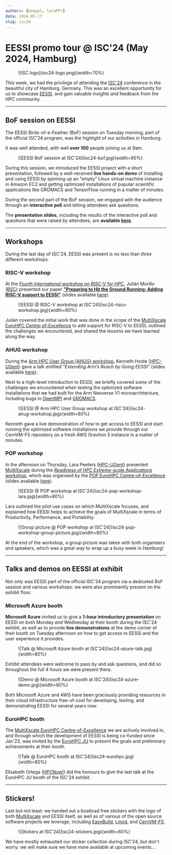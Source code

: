 ```yaml
---
authors: [boegel, laraPPr]
date: 2024-05-17
slug: isc24
---
```


# EESSI promo tour @ ISC'24 (May 2024, Hamburg)

<figure markdown="span">
![ISC logo](isc24-logo.png){width=70%}
</figure>

This week, we had the privilege of attending the [ISC'24](https://www.isc-hpc.com) conference in the beautiful city of Hamburg, Germany.
This was an excellent opportunity for us to showcase [EESSI](https://eessi.io), and gain valuable insights and feedback from the HPC community.

---

## BoF session on EESSI

The EESSI Birds-of-a-Feather (BoF) session on Tuesday morning, part of the official ISC'24 program, was the highlight of our activities in Hamburg.

It was well attended, with well **over 100** people joining us at 9am.

<figure markdown="span">
![EESSI BoF session at ISC'24](isc24-bof.jpg){width=90%}
</figure>

During this session, we introduced the EESSI project with a short presentation, followed by a well-received **live hands-on demo** of installing and using EESSI by spinning up an "empty"
Linux virtual machine instance in Amazon EC2 and getting optimized installations of popular scientific applications like GROMACS and TensorFlow running in a matter of minutes.

During the second part of the BoF session, we engaged with the audience
through an **interactive poll** and letting attendees ask questions.

The **presentation slides**, including the results of the interactive poll and questions that were raised by attendees, are **available [here](https://raw.githubusercontent.com/EESSI/meetings/main/other/isc24/EESSI-ISC24-BoF-with-poll-results-20240514.pdf)**.

---

## Workshops

During the last day of ISC'24, EESSI was present is no less than *three* different
workshops.

### RISC-V workshop

At the [*Fourth International workshop on RISC-V for HPC*](https://riscv.epcc.ed.ac.uk/community/isc24-workshop),
Julián Morillo ([BSC](https://www.bsc.es)) presented our paper
[**"Preparing to Hit the Ground Running: Adding RISC-V support to
EESSI"**](https://riscv.epcc.ed.ac.uk/community/isc24-workshop/#preparing-to-hit-the-ground-running-adding-risc-v-support-to-eessi)
(slides available [here](https://raw.githubusercontent.com/EESSI/meetings/main/other/isc24/EESSI-ISC24-RISC-V-workshop-20240517.pdf)).

<figure markdown="span">
![EESSI @ RISC-V workshop at ISC'24](isc24-riscv-workshop.jpg){width=80%}
</figure>

Julián covered the initial work that was done in the scope of the [MultiXscale EuroHPC Centre-of-Excellence](https://www.multixscale.eu) to add support for RISC-V to EESSI, outlined the challenges we encountered, and shared the lessons we have learned along the way.

### AHUG workshop

During the [Arm HPC User Group (AHUG) workshop](https://arm-hpc-user-group.github.io/isc24-ahug-workshop), Kenneth Hoste
([HPC-UGent](https://www.ugent.be/hpc/en)) gave a
talk entitled *"Extending Arm’s Reach by Going EESSI"* (slides available [here](https://raw.githubusercontent.com/EESSI/meetings/main/other/isc24/EESSI-ISC24-AHUG-workshop-20240517.pdf)).

Next to a high-level introduction to EESSI, we briefly covered some
of the challenges we encountered when testing the optimized software installations
that we had built for the Arm Neoverse V1 microarchitecture, including
bugs in [OpenMPI](https://gitlab.com/eessi/support/-/issues/41) and [GROMACS](https://gitlab.com/gromacs/gromacs/-/issues/5057).

<figure markdown="span">
![EESSI @ Arm HPC User Group workshop at ISC'24](isc24-ahug-workshop.jpg){width=80%}
</figure>

Kenneth gave a live demonstration of how to get access to EESSI and start running
the optimized software installations we provide through our CernVM-FS repository
on a fresh AWS Graviton 3 instance in a matter of minutes.

### POP workshop

In the afternoon on Thursday, Lara Peeters ([HPC-UGent](https://www.ugent.be/hpc/en)) presented [MultiXscale](https://www.multixscale.eu) during the [*Readiness of HPC Extreme-scale Applications* workshop](https://pop-coe.eu/news/events/readiness-of-HPC-extreme-scale-applications), which was organised by the [POP EuroHPC Centre-of-Excellence](https://pop-coe.eu)
(slides available [here](https://raw.githubusercontent.com/EESSI/meetings/main/other/isc24/EESSI-ISC24-POP-workshop-20240517.pdf)).


<figure markdown="span">
![EESSI @ POP workshop at ISC'24](isc24-pop-workshop-lara.jpg){width=80%}
</figure>

Lara outlined the pilot use cases on which MultiXscale focuses,
and explained how EESSI helps to achieve the goals of MultiXscale
in terms of Productivity, Performance, and Portability.

<figure markdown="span">
![Group picture @ POP workshop at ISC'24](isc24-pop-workshop-group-picture.jpg){width=80%}
</figure>

At the end of the workshop, a group picture was taken with both organisers
and speakers, which was a great way to wrap up a busy week in Hamburg!


---

## Talks and demos on EESSI at exhibit

Not only was EESSI part of the official ISC'24 program via a dedicated BoF session and various workshops: we were also prominently present on the exhibit floor.

### Microsoft Azure booth

**Microsoft Azure** invited us to give a **1-hour introductory presentation**
on EESSI on both Monday *and* Wednesday at their booth during the ISC'24 exhibit,
as well as to provide **live demonstrations** at the demo corner of their booth on Tuesday afternoon on how to get access to EESSI and the user experience it provides.

<figure markdown="span">
![Talk @ Microsoft Azure booth at ISC'24](isc24-azure-talk.jpg){width=80%}
</figure>

Exhibit attendees were welcome to pass by and ask questions, and did so throughout the full 4 hours we were present there.

<figure markdown="span">
![Demo @ Microsoft Azure booth at ISC'24](isc24-azure-demo.jpg){width=60%}
</figure>

Both Microsoft Azure and AWS have been graciously providing resources in their cloud infrastructure free-of-cost for developing, testing, and demonstrating EESSI for several years now.

### EuroHPC booth

The [MultiXscale EuroHPC Centre-of-Excellence](https://www.multixscale.eu) we
are actively involved in, and through which the development of EESSI is being co-funded since Jan'23,
was invited by the [EuroHPC JU](https://eurohpc-ju.europa.eu) to present the goals and
preliminary achievements at their booth.

<figure markdown="span">
![Talk @ EuroHPC booth at ISC'24](isc24-eurohpc.jpg){width=80%}
</figure>

Elisabeth Ortega ([HPCNow!](https://hpcnow.com)) did the honours to give
the last talk at the EuroHPC JU booth of the ISC'24 exhibit.

---

## Stickers!

Last but not least: we handed out a boatload free stickers with the logo of both [MultiXscale](https://www.multixscale.eu) and EESSI itself, as well as of various of the
open source software projects we leverage, including [EasyBuild](https://easybuild.io), [Lmod](http://lmod.readthedocs.org), and [CernVM-FS](https://cernvm.cern.ch/fs).

<figure markdown="span">
![Stickers at ISC'24](isc24-stickers.jpg){width=60%}
</figure>

We have mostly exhausted our sticker collection during ISC'24, but don't worry: we will make sure we have more available
at upcoming events...
